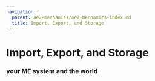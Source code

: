 ```yaml
---
navigation:
  parent: ae2-mechanics/ae2-mechanics-index.md
  title: Import, Export, and Storage
---
```

# Import, Export, and Storage
### your ME system and the world

